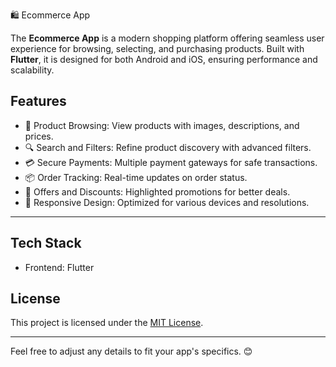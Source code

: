 🛍️ Ecommerce App  


The **Ecommerce App** is a modern shopping platform offering seamless user experience for browsing, selecting, and purchasing products. Built with **Flutter**, it is designed for both Android and iOS, ensuring performance and scalability.  

## Features  
- 🛒 Product Browsing: View products with images, descriptions, and prices.  
- 🔍 Search and Filters: Refine product discovery with advanced filters.  
- 💳 Secure Payments: Multiple payment gateways for safe transactions.  
- 📦 Order Tracking: Real-time updates on order status.  
- 🎉 Offers and Discounts: Highlighted promotions for better deals.  
- 📱 Responsive Design: Optimized for various devices and resolutions.  

---

## Tech Stack  
- Frontend: Flutter  


## License  
This project is licensed under the [MIT License](LICENSE).  

---  

Feel free to adjust any details to fit your app's specifics. 😊
